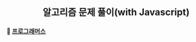 <h2 align="center">알고리즘 문제 풀이(with Javascript)</h1>

#### 📁 <a href="https://github.com/geunu97/Algorithm_Javascript/tree/master/%ED%94%84%EB%A1%9C%EA%B7%B8%EB%9E%98%EB%A8%B8%EC%8A%A4" title="알고리즘" >프로그래머스</a>
